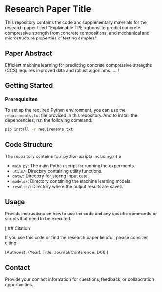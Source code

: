 # Research Paper Title

This repository contains the code and supplementary materials for the research paper titled "Explainable TPE-xgboost to predict concrete compressive strength from concrete compositions, and mechanical and microstructure properties of testing samples".

## Paper Abstract

Efficient machine learning for predicting concrete compressive strengths (CCS) requires improved data and robust algorithms. ....!

## Getting Started

### Prerequisites

To set up the required Python environment, you can use the `requirements.txt` file provided in this repository. And to install the dependencies, run the following command:

```bash
pip install -r requirements.txt
```
## Code Structure

The repository contains four python scripts including (i) a

- `main.py`: The main Python script for running the experiments.
- `utils/`: Directory containing utility functions.
- `data/`: Directory for storing input data.
- `models/`: Directory containing the machine learning models.
- `results/`: Directory where the output results are saved.

## Usage

Provide instructions on how to use the code and any specific commands or scripts that need to be executed.


[ ## Citation

If you use this code or find the research paper helpful, please consider citing:

[Author(s). (Year). Title. Journal/Conference. DOI]
]

## Contact

Provide your contact information for questions, feedback, or collaboration opportunities.
